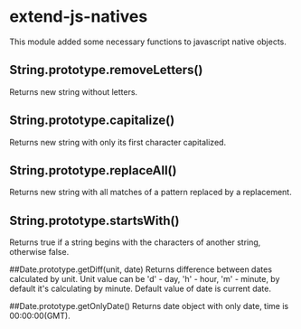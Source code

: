 # extend-js-natives

This module added some necessary functions to javascript native objects.

## String.prototype.removeLetters()
Returns new string without letters.

## String.prototype.capitalize()
Returns new string with only its first character capitalized.

## String.prototype.replaceAll()
Returns new string with all matches of a pattern replaced by a replacement.

## String.prototype.startsWith()
Returns true if a string begins with the characters of another string, otherwise false.

##Date.prototype.getDiff(unit, date)
Returns difference between dates calculated by unit.
Unit value can be 'd' - day, 'h' - hour, 'm' - minute, by default it's calculating by minute.
Default value of date is current date.

##Date.prototype.getOnlyDate()
Returns date object with only date, time is 00:00:00(GMT).